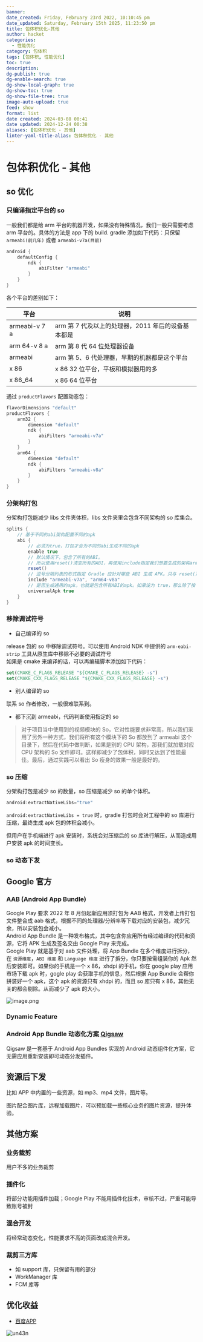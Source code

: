 ```yaml
---
banner: 
date_created: Friday, February 23rd 2022, 10:10:45 pm
date_updated: Saturday, February 15th 2025, 11:23:50 pm
title: 包体积优化-其他
author: hacket
categories:
  - 性能优化
category: 包体积
tags: [包体积, 性能优化]
toc: true
description: 
dg-publish: true
dg-enable-search: true
dg-show-local-graph: true
dg-show-toc: true
dg-show-file-tree: true
image-auto-upload: true
feed: show
format: list
date created: 2024-03-08 00:41
date updated: 2024-12-24 00:38
aliases: [包体积优化 - 其他]
linter-yaml-title-alias: 包体积优化 - 其他
---
```


# 包体积优化 - 其他

## so 优化

### 只编译指定平台的 so

一般我们都是给 arm 平台的机器开发，如果没有特殊情况，我们一般只需要考虑 arm 平台的。具体的方法是 app 下的 build. gradle 添加如下代码：只保留 `armeabi(前几年)` 或者 `armeabi-v7a(目前)`

```groovy
android {
    defaultConfig {
        ndk {
            abiFilter "armeabi"
        }
    }
}
```

各个平台的差别如下：

| **平台**        | **说明**                          |
| ------------- | ------------------------------- |
| armeabi-v 7 a | arm 第 7 代及以上的处理器，2011 年后的设备基本都是 |
| arm 64-v 8 a  | arm 第 8 代 64 位处理器设备             |
| armeabi       | arm 第 5、6 代处理器，早期的机器都是这个平台      |
| x 86          | x 86 32 位平台，平板和模拟器用的多           |
| x 86_64       | x 86 64 位平台                     |

通过 `productFlavors` 配置动态包：

```groovy
flavorDimensions "default"  
productFlavors {
    arm32 {
		dimension "default"
      	ndk {	
        	abiFilters "armeabi-v7a"
		} 
    }
    arm64 {
		dimension "default"	
      	ndk {
        	abiFilters "armeabi-v8a"
		} 
    }
}
```

### 分架构打包

分架构打包能减少 libs 文件夹体积，libs 文件夹里会包含不同架构的 so 库集合。

```groovy
splits {
	// 基于不同的abi架构配置不同的apk
	abi {
		// 必须为true，打包才会为不同的abi生成不同的apk
		enable true
		// 默认情况下，包含了所有的ABI。
		// 所以使用reset()清空所有的ABI，再使用include指定我们想要生成的架构armeabi-v7a、arm-v8a
		reset()
		// 逗号分隔列表的形式指定 Gradle 应针对哪些 ABI 生成 APK。只与 reset() 结合使用，以指定确切的 ABI 列表。
		include "armeabi-v7a", "arm64-v8a"
		// 是否生成通用的apk，也就是包含所有ABI的apk。如果设为 true，那么除了按 ABI 生成的 APK 之外，Gradle 还会生成一个通用 APK。
		universalApk true
	}
}
```

### 移除调试符号

- 自己编译的 so

release 包的 so 中移除调试符号。可以使用 Android NDK 中提供的 `arm-eabi-strip` 工具从原生库中移除不必要的调试符号<br>如果是 cmake 来编译的话，可以再编辑脚本添加如下代码：

```cmake
set(CMAKE_C_FLAGS_RELEASE "${CMAKE_C_FLAGS_RELEASE} -s")
set(CMAKE_CXX_FLAGS_RELEASE "${CMAKE_CXX_FLAGS_RELEASE} -s")
```

- 别人编译的 so

联系 so 作者修改，一般很难联系到。

- 都下沉到 armeabi，代码判断使用指定的 so

> 对于项目当中使用到的视频模块的 So，它对性能要求非常高，所以我们采用了另外一种方式，我们将所有这个模块下的 So 都放到了 armeabi 这个目录下，然后在代码中做判断，如果是别的 CPU 架构，那我们就加载对应 CPU 架构的 So 文件即可。这样即减少了包体积，同时又达到了性能最佳。最后，通过实践可以看出 So 瘦身的效果一般是最好的。

### so 压缩

分架构打包是减少 so 的数量，so 压缩是减少 so 的单个体积。

```groovy
android:extractNativeLibs="true"
```

`android:extractNativeLibs = true` 时，gradle 打包时会对工程中的 so 库进行压缩，最终生成 apk 包的体积会减小。

但用户在手机端进行 apk 安装时，系统会对压缩后的 so 库进行解压，从而造成用户安装 apk 的时间变长。

### so 动态下发

## Google 官方

### AAB (Android App Bundle)

Google Play 要求 2022 年 8 月份起新应用须打包为 AAB 格式，开发者上传打包文件整合成 aab 格式，根据不同的处理器/分辨率等下载对应的安装包，减少冗余，所以安装包会减小。<br>Android App Bundle 是一种发布格式，其中包含你应用所有经过编译的代码和资源，它将 APK 生成及签名交由 Google Play 来完成。<br>Google Play 就是基于对 aab 文件处理，将 App Bundle 在多个维度进行拆分，在 `资源维度`，`ABI 维度` 和 `Language 维度` 进行了拆分，你只要按需组装你的 Apk 然后安装即可。如果你的手机是一个 x 86，xhdpi 的手机，你在 google play 应用市场下载 apk 时，gogle play 会获取手机的信息，然后根据 App Bundle 会帮你拼装好一个 apk，这个 apk 的资源只有 xhdpi 的，而且 so 库只有 x 86，其他无关的都会剔除。从而减少了 apk 的大小。

![image.png](https://raw.githubusercontent.com/hacket/ObsidianOSS/master/obsidian/202502140825560.png)

### Dynamic Feature

### Android App Bundle 动态化⽅案 [Qigsaw](https://github.com/iqiyi/Qigsaw)

Qigsaw 是一套基于 Android App Bundles 实现的 Android 动态组件化方案，它无需应用重新安装即可动态分发插件。

## 资源后下发

比如 APP 中内置的一些资源，如 mp3、mp4 文件，图片等。

图片配合图片库，远程加载图片，可以预加载一些核心业务的图片资源，提升体验。

## 其他方案

### 业务裁剪

用户不多的业务裁剪

### 插件化

将部分功能用插件加载；Google Play 不能用插件化技术，审核不过，严重可能导致账号被封

### 混合开发

将经常动态变化，性能要求不高的页面改成混合开发。

### 裁剪三方库

- 如 support 库，只保留有用的部分
- WorkManager 库
- FCM 库等

## 优化收益

- [百度APP](https://juejin.cn/post/7121938110585241630#heading-3)

![un43n](https://raw.githubusercontent.com/hacket/ObsidianOSS/master/obsidian/un43n.png)
